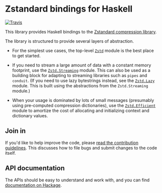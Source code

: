 # Zstandard bindings for Haskell

[![Travis](https://api.travis-ci.org/luispedro/hs-zstd.png)](https://travis-ci.org/luispedro/hs-zstd)

This library provides Haskell bindings to the
[Zstandard compression library](http://facebook.github.io/zstd/).

The library is structured to provide several layers of abstraction.

* For the simplest use cases, the top-level
  [`Zstd`](http://hackage.haskell.org/package/zstd/docs/Codec-Compression-Zstd.html)
  module is the best place to get started.

* If you need to stream a large amount of data with a constant memory
  footprint, use the
  [`Zstd.Streaming`](http://hackage.haskell.org/package/zstd/docs/Codec-Compression-Zstd-Streaming.html)
  module. This can also be used as a building block for adapting to
  streaming libraries such as `pipes` and `conduit`.  (If you need to
  use lazy bytestrings instead, see the
  [`Zstd.Lazy`](http://hackage.haskell.org/package/zstd/docs/Codec-Compression-Zstd-Lazy.html)
  module.  This is built using the abstractions from the
  `Zstd.Streaming` module.)

* When your usage is dominated by lots of small messages (presumably
  using pre-computed compression dictionaries), use the
  [`Zstd.Efficient`](http://hackage.haskell.org/package/zstd/docs/Codec-Compression-Zstd-Efficient.html)
  module to amortize the cost of allocating and initializing context
  and dictionary values.

## Join in

If you'd like to help improve the code, please
[read the contribution guidelines](CONTRIBUTING.md).  This discusses
how to file bugs and submit changes to the code itself.

## API documentation

The APIs should be easy to understand and work with, and you can find
[documentation on Hackage](http://hackage.haskell.org/package/zstd).
